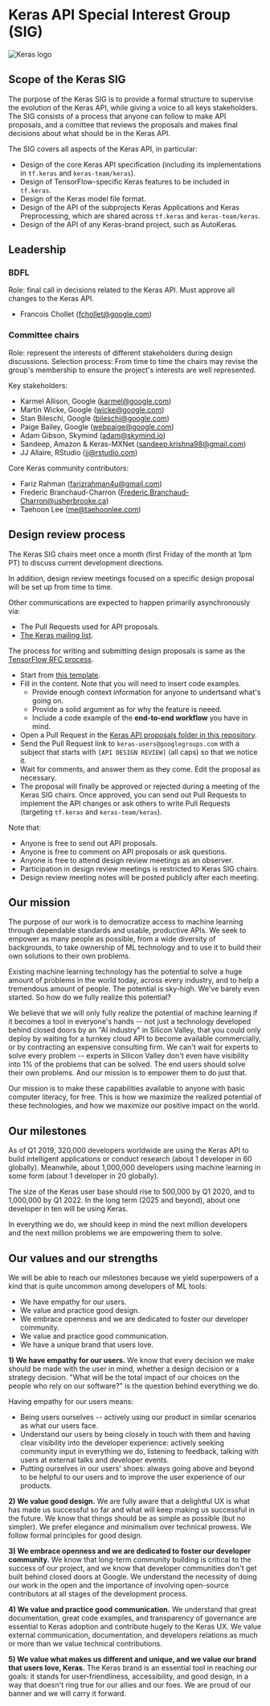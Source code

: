 # Keras API Special Interest Group (SIG)

![Keras logo](https://s3.amazonaws.com/keras.io/img/keras-logo-2018-large-1200.png)


## Scope of the Keras SIG

The purpose of the Keras SIG is to provide a formal structure to supervise the evolution of the Keras API,
while giving a voice to all keys stakeholders. The SIG consists of a process that anyone can follow to make API proposals,
and a comittee that reviews the proposals and makes final decisions about what should be in the Keras API.

The SIG covers all aspects of the Keras API, in particular:

- Design of the core Keras API specification (including its implementations in `tf.keras` and `keras-team/keras`).
- Design of TensorFlow-specific Keras features to be included in `tf.keras`.
- Design of the Keras model file format.
- Design of the API of the subprojects Keras Applications and Keras Preprocessing, which are shared across `tf.keras` and `keras-team/keras`.
- Design of the API of any Keras-brand project, such as AutoKeras.


## Leadership

### BDFL

Role: final call in decisions related to the Keras API. Must approve all changes to the Keras API.

- Francois Chollet (fchollet@google.com)

### Committee chairs

Role: represent the interests of different stakeholders during design discussions.
Selection process: From time to time the chairs may revise the group's membership to ensure the project's interests are well represented.

Key stakeholders:

- Karmel Allison, Google (karmel@google.com)
- Martin Wicke, Google (wicke@google.com)
- Stan Bileschi, Google (bileschi@google.com)
- Paige Bailey, Google (webpaige@google.com)
- Adam Gibson, Skymind (adam@skymind.io)
- Sandeep, Amazon & Keras-MXNet (sandeep.krishna98@gmail.com)
- JJ Allaire, RStudio (jj@rstudio.com)

Core Keras community contributors:

- Fariz Rahman (farizrahman4u@gmail.com)
- Frederic Branchaud-Charron (Frederic.Branchaud-Charron@usherbrooke.ca)
- Taehoon Lee (me@taehoonlee.com)


## Design review process

The Keras SIG chairs meet once a month (first Friday of the month at 1pm PT) to discuss current development directions.

In addition, design review meetings focused on a specific design proposal will be set up from time to time.

Other communications are expected to happen primarily asynchronously via:

- The Pull Requests used for API proposals.
- [The Keras mailing list](https://groups.google.com/forum/#!forum/keras-users).

The process for writing and submitting design proposals is same as the [TensorFlow RFC process](https://github.com/tensorflow/community/blob/master/governance/TF-RFCs.md).

- Start from [this template](https://github.com/keras-team/governance/blob/master/rfcs/yyyymmdd-rfc-template.md).
- Fill in the content. Note that you will need to insert code examples.
    - Provide enough context information for anyone to undertsand what's going on.
    - Provide a solid argument as for why the feature is neeed.
    - Include a code example of the **end-to-end workflow** you have in mind.
- Open a Pull Request in the [Keras API proposals folder in this repository](https://github.com/keras-team/governance/rfcs/).
- Send the Pull Request link to `keras-users@googlegroups.com` with a subject that starts with `[API DESIGN REVIEW]` (all caps) so that we notice it.
- Wait for comments, and answer them as they come. Edit the proposal as necessary.
- The proposal will finally be approved or rejected during a meeting of the Keras SIG chairs. Once approved, you can send out Pull Requests to implement the API changes or ask others to write Pull Requests (targeting `tf.keras` and `keras-team/keras`).

Note that:
- Anyone is free to send out API proposals.
- Anyone is free to comment on API proposals or ask questions.
- Anyone is free to attend design review meetings as an observer.
- Participation in design review meetings is restricted to Keras SIG chairs.
- Design review meeting notes will be posted publicly after each meeting.


## Our mission

The purpose of our work is to democratize access to machine learning through dependable standards and usable, productive APIs.
We seek to empower as many people as possible, from a wide diversity of backgrounds, to take ownership of ML technology and to use it to build their own solutions to their own problems.

Existing machine learning technology has the potential to solve a huge amount of problems in the world today, across every industry, and to help a tremendous amount of people.
The potential is sky-high. We've barely even started. So how do we fully realize this potential?

We believe that we will only fully realize the potential of machine learning if it becomes a tool in everyone's hands -- not just a technology developed behind closed doors by an "AI industry" in Silicon Valley, that you could only deploy by waiting for a turnkey cloud API to become available commercially, or by contracting an expensive consulting firm. We can't wait for experts to solve every problem -- experts in Silicon Valley don't even have visibility into 1% of the problems that can be solved. The end users should solve their own problems. And our mission is to empower them to do just that.

Our mission is to make these capabilities available to anyone with basic computer literacy, for free. This is how we maximize the realized potential of these technologies, and how we maximize our positive impact on the world.


## Our milestones

As of Q1 2019, 320,000 developers worldwide are using the Keras API to build intelligent applications or conduct research (about 1 developer in 60 globally). Meanwhile, about 1,000,000 developers using machine learning in some form (about 1 developer in 20 globally).

The size of the Keras user base should rise to 500,000 by Q1 2020, and to 1,000,000 by Q1 2022. In the long term (2025 and beyond), about one developer in ten will be using Keras.

In everything we do, we should keep in mind the next million developers and the next million problems we are empowering them to solve.


## Our values and our strengths

We will be able to reach our milestones because we yield superpowers of a kind that is quite uncommon among developers of ML tools:

- We have empathy for our users.
- We value and practice good design.
- We embrace openness and we are dedicated to foster our developer community.
- We value and practice good communication. 
- We have a unique brand that users love.

**1) We have empathy for our users.** We know that every decision we make should be made with the user in mind, whether a design decision or a strategy decision. "What will be the total impact of our choices on the people who rely on our software?" is the question behind everything we do.

Having empathy for our users means:
- Being users ourselves -- actively using our product in similar scenarios as what our users face.
- Understand our users by being closely in touch with them and having clear visibility into the developer experience: actively seeking community input in everything we do, listening to feedback, talking with users at external talks and developer events.
- Putting ourselves in our users' shoes: always going above and beyond to be helpful to our users and to improve the user experience of our products.

**2) We value good design.** We are fully aware that a delightful UX is what has made us successful so far and what will keep making us successful in the future. We know that things should be as simple as possible (but no simpler). We prefer elegance and minimalism over technical prowess. We follow formal principles for good design.

**3) We embrace openness and we are dedicated to foster our developer community.** We know that long-term community building is critical to the success of our project, and we know that developer communities don't get built behind closed doors at Google. We understand the necessity of doing our work in the open and the importance of involving open-source contributors at all stages of the development process.

**4) We value and practice good communication.** We understand that great documentation, great code examples, and transparency of governance are essential to Keras adoption and contribute hugely to the Keras UX. We value external communication, documentation, and developers relations as much or more than we value technical contributions.

**5) We value what makes us different and unique, and we value our brand that users love, Keras.** The Keras brand is an essential tool in reaching our goals: it stands for user-friendliness, accessibility, and good design, in a way that doesn't ring true for our allies and our foes. We are proud of our banner and we will carry it forward.
